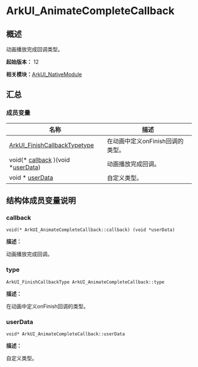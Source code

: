 # ArkUI_AnimateCompleteCallback


## 概述

动画播放完成回调类型。

**起始版本：** 12

**相关模块：**[ArkUI_NativeModule](_ark_u_i___native_module.md)


## 汇总


### 成员变量

| 名称 | 描述 | 
| -------- | -------- |
| [ArkUI_FinishCallbackType](_ark_u_i___native_module.md#arkui_finishcallbacktype)[type](#type) | 在动画中定义onFinish回调的类型。  | 
| void(\* [callback](#callback) )(void \*[userData](#userdata)) | 动画播放完成回调。  | 
| void \* [userData](#userdata) | 自定义类型。  | 


## 结构体成员变量说明


### callback

```
void(* ArkUI_AnimateCompleteCallback::callback) (void *userData)
```
**描述：**

动画播放完成回调。


### type

```
ArkUI_FinishCallbackType ArkUI_AnimateCompleteCallback::type
```
**描述：**

在动画中定义onFinish回调的类型。


### userData

```
void* ArkUI_AnimateCompleteCallback::userData
```
**描述：**

自定义类型。

